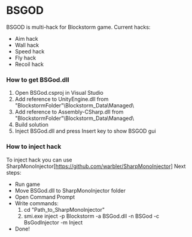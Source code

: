 # BSGOD
BSGOD is multi-hack for Blockstorm game.
Current hacks:
- Aim hack
- Wall hack
- Speed hack
- Fly hack
- Recoil hack

### How to get BSGod.dll
1. Open BSGod.csproj in Visual Studio
2. Add reference to UnityEngine.dll from "BlockstormFolder"\Blockstorm_Data\Managed\
3. Add reference to Assembly-CSharp.dll from "BlockstormFolder"\Blockstorm_Data\Managed\
4. Build solution
5. Inject BSGod.dll and press Insert key to show BSGOD gui

### How to inject hack
To inject hack you can use SharpMonoInjector[https://github.com/warbler/SharpMonoInjector]
Next steps:
- Run game
- Move BSGod.dll to SharpMonoInjector folder
- Open Command Prompt
- Write commands:
	1. cd "Path_to_SharpMonoInjector"
	2. smi.exe inject -p Blockstorm -a BSGod.dll -n BSGod -c BsGodInjector -m Inject
- Done!